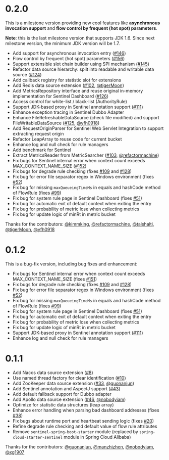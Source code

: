 # 0.2.0

This is a milestone version providing new cool features like **asynchronous invocation support** and **flow control by frequent (hot spot) parameters**.

**Note**: this is the last milestone version that supports JDK 1.6. Since next milestone version, the minimum JDK version will be 1.7.

- Add support for asynchronous invocation entry ([#146](https://github.com/alibaba/Sentinel/pull/146))
- Flow control by frequent (hot spot) parameters ([#156](https://github.com/alibaba/Sentinel/pull/156))
- Support extensible slot chain builder using SPI mechanism ([#145](https://github.com/alibaba/Sentinel/pull/145))
- Refactor data source hierarchy: spilt into readable and writable data source ([#124](https://github.com/alibaba/Sentinel/pull/124))
- Add callback registry for statistic slot for extensions
- Add Redis data source extension ([#102](https://github.com/alibaba/Sentinel/pull/102), [@tigerMoon](https://github.com/tigerMoon))
- Add MetricsRepository interface and reuse original in-memory implementation for Sentinel Dashboard ([#126](https://github.com/alibaba/Sentinel/pull/126))
- Access control for white-list / black-list (AuthorityRule)
- Support JDK-based proxy in Sentinel annotation support ([#111](https://github.com/alibaba/Sentinel/pull/111))
- Enhance exception tracing in Sentinel Dubbo Adapter
- Enhance FileRefreshableDataSource (check file modified) and support FileWritableDataSource ([#125](https://github.com/alibaba/Sentinel/pull/125), [@yfh0918](https://github.com/yfh0918))
- Add RequestOriginParser for Sentinel Web Servlet Integration to support extracting request origin
- Refactor LeapArray to reuse code for current bucket
- Enhance log and null check for rule managers
- Add benchmark for Sentinel
- Extract MetricsReader from MetricSearcher ([#103](https://github.com/alibaba/Sentinel/pull/103), [@refactormachine](https://github.com/refactormachine))
- Fix bugs for Sentinel internal error when context count exceeds MAX_CONTEXT_NAME_SIZE ([#152](https://github.com/alibaba/Sentinel/pull/152))
- Fix bugs for degrade rule checking (fixes [#109](https://github.com/alibaba/Sentinel/issues/109) and [#128](https://github.com/alibaba/Sentinel/issues/128))
- Fix bug for error file separator regex in Windows environment (fixes [#52](https://github.com/alibaba/Sentinel/issues/52))
- Fix bug for missing `maxQueueingTimeMs` in equals and hashCode method of FlowRule (fixes [#99](https://github.com/alibaba/Sentinel/issues/99))
- Fix bug for system rule page in Sentinel Dashboard (fixes [#51](https://github.com/alibaba/Sentinel/issues/51))
- Fix bug for automatic exit of default context when exiting the entry
- Fix bug for probability of metric lose when collecting metrics
- Fix bug for update logic of minRt in metric bucket

Thanks for the contributors: [@kimmking](https://github.com/kimmking), [@refactormachine](https://github.com/refactormachine), [@talshalti](https://github.com/talshalti), [@tigerMoon](https://github.com/tigerMoon), [@yfh0918](https://github.com/yfh0918)

# 0.1.2

This is a bug-fix version, including bug fixes and enhancement:

- Fix bugs for Sentinel internal error when context count exceeds MAX_CONTEXT_NAME_SIZE (fixes [#151](https://github.com/alibaba/Sentinel/issues/151))
- Fix bugs for degrade rule checking (fixes [#109](https://github.com/alibaba/Sentinel/issues/109) and [#128](https://github.com/alibaba/Sentinel/issues/128))
- Fix bug for error file separator regex in Windows environment (fixes [#52](https://github.com/alibaba/Sentinel/issues/52))
- Fix bug for missing `maxQueueingTimeMs` in equals and hashCode method of FlowRule (fixes [#99](https://github.com/alibaba/Sentinel/issues/99))
- Fix bug for system rule page in Sentinel Dashboard (fixes [#51](https://github.com/alibaba/Sentinel/issues/51))
- Fix bug for automatic exit of default context when exiting the entry
- Fix bug for probability of metric lose when collecting metrics
- Fix bug for update logic of minRt in metric bucket
- Support JDK-based proxy in Sentinel annotation support ([#111](https://github.com/alibaba/Sentinel/pull/111))
- Enhance log and null check for rule managers

# 0.1.1

- Add Nacos data source extension ([#8](https://github.com/alibaba/Sentinel/pull/8))
- Use named thread factory for clear identification ([#10](https://github.com/alibaba/Sentinel/pull/10))
- Add ZooKeeper data source extension ([#33](https://github.com/alibaba/Sentinel/pull/33), [@guonanjun](https://github.com/guonanjun))
- Add Sentinel annotation and AspectJ support ([#43](https://github.com/alibaba/Sentinel/pull/43))
- Add default fallback support for Dubbo adapter
- Add Apollo data source extension ([#46](https://github.com/alibaba/Sentinel/pull/46), [@nobodyiam](https://github.com/nobodyiam))
- Optimize for statistic data structures (leap array)
- Enhance error handling when parsing bad dashboard addresses (fixes [#38](https://github.com/alibaba/Sentinel/issues/38))
- Fix bugs about runtime port and heartbeat sending logic (fixes [#20](https://github.com/alibaba/Sentinel/issues/20))
- Refine degrade rule checking and default value of flow rule attributes
- Remove `sentinel-spring-boot-starter` module (replaced by `spring-cloud-starter-sentinel` module in Spring Cloud Alibaba)

Thanks for the contributors: [@guonanjun](https://github.com/guonanjun), [@manzhizhen](https://github.com/manzhizhen), [@nobodyiam](https://github.com/nobodyiam), [@xg1907](https://github.com/xg1907)